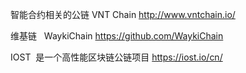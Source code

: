 智能合约相关的公链 VNT Chain
http://www.vntchain.io/




维基链   WaykiChain
https://github.com/WaykiChain


IOST  是一个高性能区块链公链项目
https://iost.io/cn/